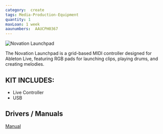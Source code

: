 ```yaml
---
category:  create
tags: Media-Production-Equipment
quantity: 1
maxLoan: 1 week
aaunumbers:  AAUCPH0367
---
```

![Novation Launchpad](https://cdn-resources.ableton.com/resources/filer_thumbnails/e6/e3/e6e3eb0f-40cb-4028-ae98-ccf2933564e7/lpoverheadsession.jpg__3000x2003_q85_crop_subsampling-2_upscale.jpg)

The Novation Launchpad is a grid-based MIDI controller designed for Ableton Live, featuring RGB pads for launching clips, playing drums, and creating melodies.
## KIT INCLUDES:
-  Live Controller 
-  USB

## Drivers / Manuals
[Manual](https://support.novationmusic.com/hc/en-gb/articles/207564215-Novation-Product-User-Guides)



